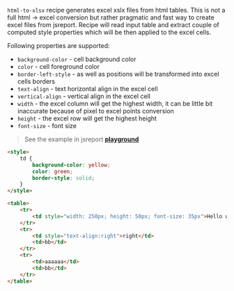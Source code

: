`html-to-xlsx` recipe generates excel xslx files from html tables. This is not a full html -> excel conversion but rather pragmatic and fast way to create excel files from jsreport. Recipe will read input table and extract couple of computed style properties which will be then applied to the excel cells.

Following properties are supported:

- `background-color` - cell background color
- `color` - cell foreground color
- `border-left-style` - as well as positions will be transformed into excel cells borders
- `text-align` - text horizontal align in the excel cell
- `vertical-align` - vertical align in the excel cell
- `width` - the excel column will get the highest width, it can be little bit inaccurate because of pixel to excel points conversion
- `height` - the excel row will get the highest height
- `font-size` - font size

> See the example in jsreport [**playground**](https://playground.jsreport.net/#/playground/Y3BG0fnPa)

```html
<style>
    td {
        background-color: yellow;
        color: green;
        border-style: solid;
    }
</style>

<table>
    <tr>
        <td style="width: 250px; height: 50px; font-size: 35px">Hello world</td>
    </tr>
    <tr>
        <td style="text-align:right">right</td>
        <td>bb</td>
    </tr>
    <tr>
        <td>aaaaaa</td>
        <td>bb</td>
    </tr>
</table>
```